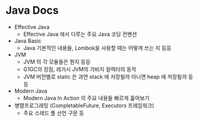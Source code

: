 # Java Docs
- Effective Java
  - Effective Java 에서 다루는 주요 Java 코딩 컨벤션
- Java Basic
  - Java 기본적인 내용들, Lombok을 사용할 때는 어떻게 쓰는 지 등등
- JVM
  - JVM 의 각 모듈들은 뭔지 등등
  - G1GC의 장점, 레거시 JVM의 가비지 컬렉터의 동작
  - JVM 버전별로 static 은 과연 stack 에 저장될까 아니면 heap 에 저장될까 등등
- Modern Java
  - Modern Java In Action 의 주요 내용들 빠르게 훑어보기
- 병렬프로그래밍 (CompletableFuture, Executors 프레임워크)
  - 주요 스레드 풀 선언 구문 등